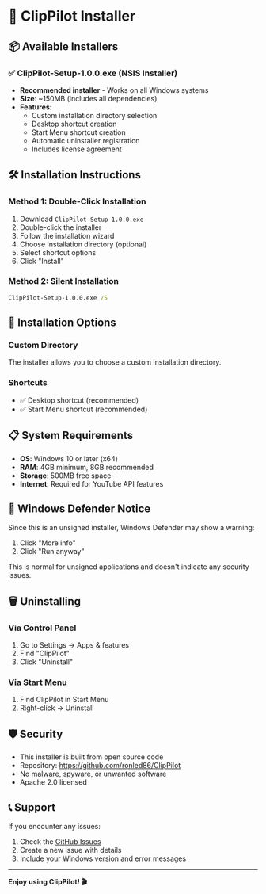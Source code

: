 # 🚀 ClipPilot Installer

## 📦 Available Installers

### ✅ **ClipPilot-Setup-1.0.0.exe** (NSIS Installer)
- **Recommended installer** - Works on all Windows systems
- **Size**: ~150MB (includes all dependencies)
- **Features**:
  - Custom installation directory selection
  - Desktop shortcut creation
  - Start Menu shortcut creation
  - Automatic uninstaller registration
  - Includes license agreement

## 🛠️ Installation Instructions

### **Method 1: Double-Click Installation**
1. Download `ClipPilot-Setup-1.0.0.exe`
2. Double-click the installer
3. Follow the installation wizard
4. Choose installation directory (optional)
5. Select shortcut options
6. Click "Install"

### **Method 2: Silent Installation**
```cmd
ClipPilot-Setup-1.0.0.exe /S
```

## 🔧 Installation Options

### **Custom Directory**
The installer allows you to choose a custom installation directory.

### **Shortcuts**
- ✅ Desktop shortcut (recommended)
- ✅ Start Menu shortcut (recommended)

## 📋 System Requirements

- **OS**: Windows 10 or later (x64)
- **RAM**: 4GB minimum, 8GB recommended
- **Storage**: 500MB free space
- **Internet**: Required for YouTube API features

## 🚨 Windows Defender Notice

Since this is an unsigned installer, Windows Defender may show a warning:
1. Click "More info" 
2. Click "Run anyway"

This is normal for unsigned applications and doesn't indicate any security issues.

## 🗑️ Uninstalling

### **Via Control Panel**
1. Go to Settings → Apps & features
2. Find "ClipPilot"
3. Click "Uninstall"

### **Via Start Menu**
1. Find ClipPilot in Start Menu
2. Right-click → Uninstall

## 🛡️ Security

- This installer is built from open source code
- Repository: https://github.com/ronled86/ClipPilot
- No malware, spyware, or unwanted software
- Apache 2.0 licensed

## 📞 Support

If you encounter any issues:
1. Check the [GitHub Issues](https://github.com/ronled86/ClipPilot/issues)
2. Create a new issue with details
3. Include your Windows version and error messages

---

**Enjoy using ClipPilot! 🎬**
